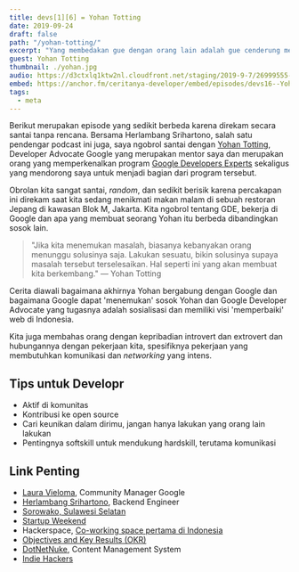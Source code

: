 ```yaml
---
title: devs[1][6] = Yohan Totting
date: 2019-09-24
draft: false
path: "/yohan-totting/"
excerpt: "Yang membedakan gue dengan orang lain adalah gue cenderung melawan arus, melakukan yang tidak dilakukan orang lain. Dan gue punya alasan yang kuat kenapa memilih jalur yang berbeda."
guest: Yohan Totting
thumbnail: ./yohan.jpg
audio: https://d3ctxlq1ktw2nl.cloudfront.net/staging/2019-9-7/26999555-44100-2-665eae9fbbeaa.m4a
embed: https://anchor.fm/ceritanya-developer/embed/episodes/devs16--Yohan-Totting-e6csg6/a-aqmfa3
tags:
  - meta
---
```


Berikut merupakan episode yang sedikit berbeda karena direkam secara santai tanpa rencana. Bersama Herlambang Srihartono, salah satu pendengar podcast ini juga, saya ngobrol santai dengan [Yohan Totting](https://twitter.com/tyohan), Developer Advocate Google yang merupakan mentor saya dan merupakan orang yang memperkenalkan program [Google Developers Experts](https://developers.google.com/community/experts) sekaligus yang mendorong saya untuk menjadi bagian dari program tersebut.

Obrolan kita sangat santai, *random*, dan sedikit berisik karena percakapan ini direkam saat kita sedang menikmati makan malam di sebuah restoran Jepang di kawasan Blok M, Jakarta. Kita ngobrol tentang GDE, bekerja di Google dan apa yang membuat seorang Yohan itu berbeda dibandingkan sosok lain.

> "Jika kita menemukan masalah, biasanya kebanyakan orang menunggu solusinya saja. Lakukan sesuatu, bikin solusinya supaya masalah tersebut  terselesaikan. Hal seperti ini yang akan membuat kita berkembang." — Yohan Totting

Cerita diawali bagaimana akhirnya Yohan bergabung dengan Google dan bagaimana Google dapat 'menemukan' sosok Yohan dan Google Developer Advocate yang tugasnya adalah sosialisasi dan memiliki visi 'memperbaiki' web di Indonesia.

Kita juga membahas orang dengan kepribadian introvert dan extrovert dan hubungannya dengan pekerjaan kita, spesifiknya pekerjaan yang membutuhkan komunikasi dan *networking* yang intens.

## Tips untuk Developr

- Aktif di komunitas
- Kontribusi ke open source
- Cari keunikan dalam dirimu, jangan hanya lakukan yang orang lain lakukan
- Pentingnya softskill untuk mendukung hardskill, terutama komunikasi

## Link Penting

- [Laura Vieloma](https://www.linkedin.com/in/laura-vieloma-226913a4/), Community Manager Google
- [Herlambang Srihartono](https://www.instagram.com/herlambang_srihartono/), Backend Engineer
- [Sorowako, Sulawesi Selatan](https://id.wikipedia.org/wiki/Sorowako,_Nuha,_Luwu_Timur)
- [Startup Weekend](http://communities.techstars.com/indonesia/jakarta/startup-weekend)
- Hackerspace, [Co-working space pertama di Indonesia](https://tirto.id/melacak-muasal-coworking-space-di-indonesia-b5UK)
- [Objectives and Key Results (OKR)](https://weekdone.com/resources/objectives-key-results)
- [DotNetNuke](https://www.dnnsoftware.com), Content Management System
- [Indie Hackers](https://www.indiehackers.com)


